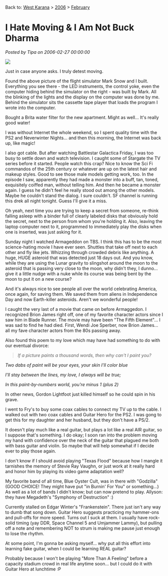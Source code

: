 Back to: [West Karana](/posts/westkarana.md) > [2006](/posts/2006/westkarana.md) > [February](./westkarana.md)
# I Hate Moving &amp; I Am Not Buck Dharma

*Posted by Tipa on 2006-02-27 00:00:00*

![](../../../images/simulator.jpg)

Just in case anyone asks. I truly detest moving.

Found the above picture of the flight simulator Mark Snow and I built. Everything you see there - the LED instruments, the control yoke, even the computer hiding behind the simulator on the right - was built by Mark. All the blinking of the lights and the display on the computer was done by me. Behind the simulator sits the cassette tape player that loads the program I wrote into the computer.

Bought a Brita water filter for the new apartment. Might as well... It's really good water!

I was without Internet the whole weekend, so I spent quality time with the PS2 and Neverwinter Nights... and then this morning, the Internet was back up, like magic!

I also got cable. But after watching Battlestar Galactica Friday, I was too busy to settle down and watch television. I caught some of Stargate the TV series before it started. People watch this crap? Nice to know the Sci Fi commandos of the 25th century or whatever are up on the latest hair and makeup styles. Good to see those male models getting work, too. In the episode I saw, apparently they had made a monster into a buff, tan, toned, exquisitely coiffed man, without telling him. And then he became a monster again. I guess he didn't feel he really stood out among the other models. Maybe he couldn't stand the dialog. I sure couldn't. SF channel is running this drek all night tonight. Guess I'll give it a miss.

Oh yeah, next time you are trying to keep a secret from someone, re-think falling asleep with a binder full of clearly labeled disks that obviously hold the secret, next to the person from whom you're holding it. Also, leaving the laptop computer next to it, programmed to immediately play the disks when one is inserted, was just asking for it.

Sunday night I watched Armageddon on TBS. I think this has to be the most science-hating movie I have ever seen. Shuttles that take off next to each other and fly like jets. Whizzing through crowded debris like anything. A huge, HUGE asteroid that was detected just 18 days out. And you know, while they are using the Lunar gravity to slingshot around the moon to the asteroid that is passing very close to the moon, why didn't they, I dunno... give it a little nudge with a nuke while its course was being bent by the moon to put it on a new course?

And it's always nice to see people all over the world celebrating America, once again, for saving them. We saved them from aliens in Independence Day and now Earth-killer asteroids. Aren't we wonderful people!

I caught the very last of a movie that came on before Armaggedon. I recognized Brion James right off, one of my favorite character actors since I saw him in Blade Runner. The movie may have been "The Fifth Element"... I was sad to find he had died. First, Wendi Joe Sperber, now Brion James... all my fave character actors from the 80s passing away.

Also found this poem to my love which may have had something to do with our eventual divorce:

> *If a picture paints a thousand words, then why can't I paint you?*

*Two dabs of paint will be your eyes, your skin I'll color blue*

*I'll stay between the lines, my love, I always will be true;*

*In this paint-by-numbers world, you're minus 1 (plus 2)*


In other news, Gordon Lightfoot just killed himself so he could spin in his grave.

I went to Fry's to buy some coax cables to connect my TV up to the cable. I walked out with two coax cables and Guitar Hero for the PS2. I was gong to get this for my daughter and her husband, but they don't have a PS/2.

It doesn't play much like a real guitar, but plays a lot like a real AIR guitar, so I suppose that's something. I do okay; I soon ran into the problem moving my hand with confidence over the neck of the guitar that plagued me both with bass guitar and violin. So maybe that will help somewhat if I decide ever to play those again.

I don't know if I should avoid playing "Texas Flood" because how I mangle it tarnishes the memory of Stevie Ray Vaughn, or just work at it really hard and honor him by playing its video game adaptation well?

My favorite band of all time, Blue Oyster Cult, was in there with "Godzilla" (GOOD CHOICE! They might have put "in Burnin' For You" or something...) As well as a lot of bands I didn't know; but can now pretend to play. Allyson: they have Megadeth's "Symphony of Destruction" :)

Currently stalled on Edgar Winter's "Frankenstein". There just isn't any way to dumb that song down. Guitar Hero suggests practicing my hammer-ons and pull-offs for more speed. Turns out I suck at them. I usually have rock-solid timing (yay DDR, Space Channel 5 and Umjammer Lammy), but pulling off a note and remembering NOT to strum is making me pause just enough to lose the rhythm.

At some point, I'm gonna be asking myself... why put all this effort into learning fake guitar, when I could be learning REAL guitar?

Probably because I won't be playing "More Than A Feeling" before a capacity stadium crowd in real life anytime soon... but I could do it with Guitar Hero at lunchtime :P
